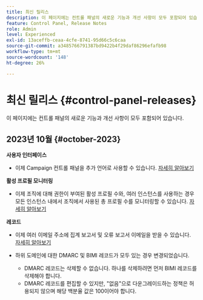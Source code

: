 ```yaml
---
title: 최신 릴리스
description: 이 페이지에는 컨트롤 패널의 새로운 기능과 개선 사항이 모두 포함되어 있습니다.
feature: Control Panel, Release Notes
role: Admin
level: Experienced
exl-id: 13aceffb-ceaa-4cfe-8741-95d66c5c6caa
source-git-commit: a3485766791387bd9422b4f29daf86296efafb98
workflow-type: tm+mt
source-wordcount: '148'
ht-degree: 26%

---
```


# 최신 릴리스 {#control-panel-releases}

이 페이지에는 컨트롤 패널의 새로운 기능과 개선 사항이 모두 포함되어 있습니다.

## 2023년 10월 {#october-2023}

**사용자 인터페이스**

* 이제 Campaign 컨트롤 패널을 추가 언어로 사용할 수 있습니다. [자세히 알아보기](../discover/using/discovering-the-interface.md#supported-languages-languages)

**활성 프로필 모니터링**

* 이제 조직에 대해 권한이 부여된 활성 프로필 수와, 여러 인스턴스를 사용하는 경우 모든 인스턴스 내에서 조직에서 사용된 총 프로필 수를 모니터링할 수 있습니다. [자세히 알아보기](../performance-monitoring/using/active-profiles-monitoring.md)

**레코드**

* 이제 여러 이메일 주소에 집계 보고서 및 오류 보고서 이메일을 받을 수 있습니다. [자세히 알아보기](../subdomains-certificates/using/dmarc.md)
* 하위 도메인에 대한 DMARC 및 BIMI 레코드가 모두 있는 경우 변경되었습니다.

   * DMARC 레코드는 삭제할 수 없습니다. 하나를 삭제하려면 먼저 BIMI 레코드를 삭제해야 합니다.
   * DMARC 레코드를 편집할 수 있지만, &quot;없음&quot;으로 다운그레이드하는 정책은 허용되지 않으며 해당 백분율 값은 100이어야 합니다.

